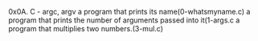 0x0A. C - argc, argv
a program that prints its name(0-whatsmyname.c)
a program that prints the number of arguments passed into it(1-args.c
a program that multiplies two numbers.(3-mul.c)
